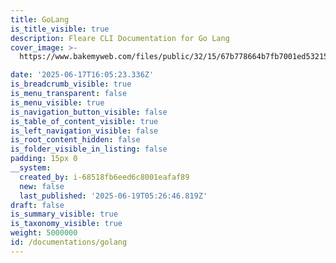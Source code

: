 ```yaml
---
title: GoLang
is_title_visible: true
description: Fleare CLI Documentation for Go Lang
cover_image: >-
  https://www.bakemyweb.com/files/public/32/15/67b778664b7fb7001ed53215/i/f0/00/67c0b282710b51001ebef000/original?name=Go-Logo.png&mimetype=image/png&cd=inline

date: '2025-06-17T16:05:23.336Z'
is_breadcrumb_visible: true
is_menu_transparent: false
is_menu_visible: true
is_navigation_button_visible: false
is_table_of_content_visible: true
is_left_navigation_visible: false
is_root_content_hidden: false
is_folder_visible_in_listing: false
padding: 15px 0
__system:
  created_by: i-68518fb6eed6c8001eafaf89
  new: false
  last_published: '2025-06-19T05:26:46.819Z'
draft: false
is_summary_visible: true
is_taxonomy_visible: true
weight: 5000000
id: /documentations/golang
---
```


